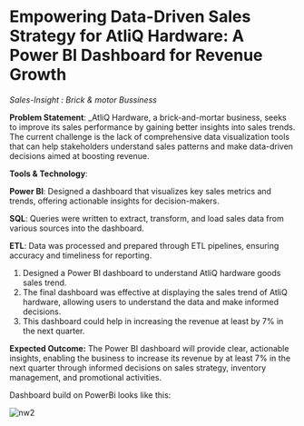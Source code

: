 # Empowering Data-Driven Sales Strategy for AtliQ Hardware: A Power BI Dashboard for Revenue Growth
_Sales-Insight : Brick & motor Bussiness_

**Problem Statement**: _AtliQ Hardware, a brick-and-mortar business, seeks to improve its sales performance by gaining better insights into sales trends. The current challenge is the lack of comprehensive data visualization tools that can help stakeholders understand sales patterns and make data-driven decisions aimed at boosting revenue.

**Tools & Technology**: 

**Power BI**: Designed a dashboard that visualizes key sales metrics and trends, offering actionable insights for decision-makers.

**SQL**: Queries were written to extract, transform, and load sales data from various sources into the dashboard.

**ETL**: Data was processed and prepared through ETL pipelines, ensuring accuracy and timeliness for reporting.

1. Designed a Power BI dashboard to understand AtliQ hardware goods sales trend.
2. The final dashboard was effective at displaying the sales trend of AtliQ hardware, allowing users to understand the data and make informed decisions.
3. This dashboard could help in increasing the revenue at least by 7% in the next quarter.

**Expected Outcome:**
The Power BI dashboard will provide clear, actionable insights, enabling the business to increase its revenue by at least 7% in the next quarter through informed decisions on sales strategy, inventory management, and promotional activities.

Dashboard build on PowerBi looks like this:


![nw2](https://github.com/user-attachments/assets/f7e9ec7b-b458-4f78-aeb0-1585abccbcd7)





